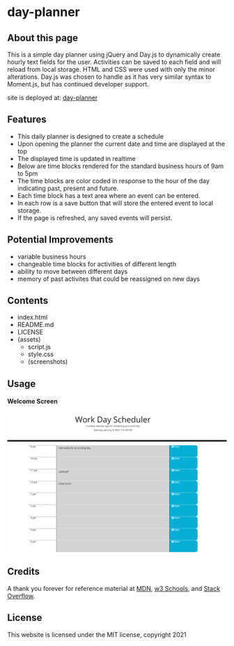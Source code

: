 # day-planner

## About this page

This is a simple day planner using jQuery and Day.js to dynamically create hourly text fields for the user. Activities can be saved to each field and will reload from local storage. HTML and CSS were used with only the minor alterations. Day.js was chosen to handle as it has very similar syntax to Moment.js, but has continued developer support.

site is deployed at: [day-planner](http://www.jacobaf.com/day-planer/)

## Features

- This daily planner is designed to create a schedule
- Upon opening the planner the current date and time are displayed at the top
- The displayed time is updated in realtime
- Below are time blocks rendered for the standard business hours of 9am to 5pm
- The time blocks are color coded in response to the hour of the day indicating past, present and future.
- Each time block has a text area where an event can be entered.
- In each row is a save button that will store the entered event to local storage.
- If the page is refreshed, any saved events will persist.

## Potential Improvements

- variable business hours
- changeable time blocks for activities of different length
- ability to move between different days
- memory of past activites that could be reassigned on new days

## Contents

- index.html
- README.md
- LICENSE
- (assets)
  - script.js
  - style.css
  - (screenshots)

## Usage

#### Welcome Screen

![Screenshot](./assets/Screenshot.png)

## Credits

A thank you forever for reference material at [MDN](https://developer.mozilla.org/en-US/), [w3 Schools](http://w3schools.com), and [Stack Overflow](https://stackoverflow.com/).

## License

This website is licensed under the MIT license, copyright 2021
